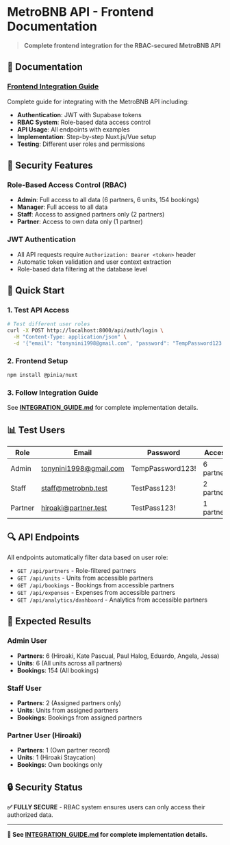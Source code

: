 # MetroBNB API - Frontend Documentation

> **Complete frontend integration for the RBAC-secured MetroBNB API**

## 📖 Documentation

### **[Frontend Integration Guide](INTEGRATION_GUIDE.md)**
Complete guide for integrating with the MetroBNB API including:
- **Authentication**: JWT with Supabase tokens
- **RBAC System**: Role-based data access control
- **API Usage**: All endpoints with examples
- **Implementation**: Step-by-step Nuxt.js/Vue setup
- **Testing**: Different user roles and permissions

## 🔐 Security Features

### Role-Based Access Control (RBAC)
- **Admin**: Full access to all data (6 partners, 6 units, 154 bookings)
- **Manager**: Full access to all data
- **Staff**: Access to assigned partners only (2 partners)
- **Partner**: Access to own data only (1 partner)

### JWT Authentication
- All API requests require `Authorization: Bearer <token>` header
- Automatic token validation and user context extraction
- Role-based data filtering at the database level

## 🚀 Quick Start

### 1. Test API Access
```bash
# Test different user roles
curl -X POST http://localhost:8000/api/auth/login \
  -H "Content-Type: application/json" \
  -d '{"email": "tonynini1998@gmail.com", "password": "TempPassword123!"}'
```

### 2. Frontend Setup
```bash
npm install @pinia/nuxt
```

### 3. Follow Integration Guide
See **[INTEGRATION_GUIDE.md](INTEGRATION_GUIDE.md)** for complete implementation details.

## 📊 Test Users

| Role | Email | Password | Access |
|------|-------|----------|---------|
| Admin | tonynini1998@gmail.com | TempPassword123! | 6 partners |
| Staff | staff@metrobnb.test | TestPass123! | 2 partners |
| Partner | hiroaki@partner.test | TestPass123! | 1 partner |

## 🔍 API Endpoints

All endpoints automatically filter data based on user role:

- `GET /api/partners` - Role-filtered partners
- `GET /api/units` - Units from accessible partners
- `GET /api/bookings` - Bookings from accessible partners
- `GET /api/expenses` - Expenses from accessible partners
- `GET /api/analytics/dashboard` - Analytics from accessible partners

## 🎯 Expected Results

### Admin User
- **Partners**: 6 (Hiroaki, Kate Pascual, Paul Halog, Eduardo, Angela, Jessa)
- **Units**: 6 (All units across all partners)
- **Bookings**: 154 (All bookings)

### Staff User  
- **Partners**: 2 (Assigned partners only)
- **Units**: Units from assigned partners
- **Bookings**: Bookings from assigned partners

### Partner User (Hiroaki)
- **Partners**: 1 (Own partner record)
- **Units**: 1 (Hiroaki Staycation)
- **Bookings**: Own bookings only

## 🔒 Security Status

**✅ FULLY SECURE** - RBAC system ensures users can only access their authorized data.

---

**📖 See [INTEGRATION_GUIDE.md](INTEGRATION_GUIDE.md) for complete implementation details.**